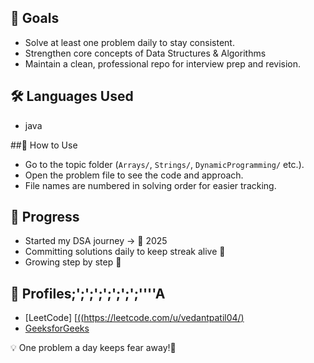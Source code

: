 ## 🚀 Goals
- Solve at least one problem daily to stay consistent.  
- Strengthen core concepts of Data Structures & Algorithms 
- Maintain a clean, professional repo for interview prep and revision.  

## 🛠️ Languages Used
- java

##📌 How to Use
- Go to the topic folder (`Arrays/`, `Strings/`, `DynamicProgramming/` etc.).  
- Open the problem file to see the code and approach.  
- File names are numbered in solving order for easier tracking.  

## 🌟 Progress
- Started my DSA journey → 📅 2025  
- Committing solutions daily to keep streak alive 💚  
- Growing step by step 🚀  

## 🔗 Profiles;';';';';';';';''''A
- [LeetCode] [[((https://leetcode.com/u/vedantpatil04/)](https://leetcode.com/u/vedantpatil04/)
- [GeeksforGeeks](https://www.geeksforgeeks.org/user/vedantpatil04/)
  
💡 One problem a day keeps fear away!🚀
